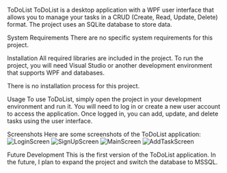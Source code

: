 ToDoList
ToDoList is a desktop application with a WPF user interface that allows you to manage your tasks in a CRUD (Create, Read, Update, Delete) format. The project uses an SQLite database to store data.

System Requirements
There are no specific system requirements for this project.

Installation
All required libraries are included in the project. To run the project, you will need Visual Studio or another development environment that supports WPF and databases.

There is no installation process for this project.

Usage
To use ToDoList, simply open the project in your development environment and run it. You will need to log in or create a new user account to access the application. Once logged in, you can add, update, and delete tasks using the user interface.

Screenshots
Here are some screenshots of the ToDoList application:
![LoginScreen](https://github.com/Cebix90/ToDoListProject/assets/79079434/027e603e-089b-43a9-b300-cbe6bde5cdaf)
![SignUpScreen](https://github.com/Cebix90/ToDoListProject/assets/79079434/11fd59e3-db63-453f-b09a-07d88ce053d1)
![MainScreen](https://github.com/Cebix90/ToDoListProject/assets/79079434/7baca87c-9fda-4cbb-9654-bc1ccd5a0a5c)
![AddTaskScreen](https://github.com/Cebix90/ToDoListProject/assets/79079434/6f8a0dd0-f80e-4bb6-84d4-28115505ef61)

Future Development
This is the first version of the ToDoList application. In the future, I plan to expand the project and switch the database to MSSQL.

